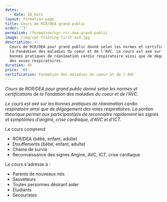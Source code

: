 ```yaml
---
dates:
  - date: 18 mars
layout: formation-page
title: Cours de RCR/DEA grand public
order: '3'
permalink: /formation/cpr-rcr-dea-grand-public
image: /img/cpr-training-first-aid.jpg
description: >-
  Cours de RCR/DEA pour grand public donné selon les normes et certifications de
  la Fondation des maladies du coeur et de l'AVC. Le cours est axé sur les
  bonnes pratiques de réanimation cardio respiratoire ainsi que de dégagement
  des voies respiratoires. 
duration: 4h
price: '65'
certification: Fondation des maladies du coeur et de l'AVC
---
```

_Cours de RCR/DEA pour grand public donné selon les normes et certifications de la Fondation des maladies du coeur et de l'AVC._

_Le cours est axé sur les bonnes pratiques de réanimation cardio respiratoire ainsi que de dégagement des voies respiratoires. La portion théorique permet aux participant(e)s de reconnaitre rapidement les signes et symptômes d'angine, crise cardiaque, d'AVC et d'ICT._

Le cours comprend

* RCR/DEA (bébé, enfant, adulte)
* Étouffements (bébé, enfant, adulte)
* Chaine de survie
* Reconnaissance des signes Angine, AVC, ICT, crise cardiaque

Le cours s'adresse à :

* Parents de nouveaux nés
* Sauveteurs
* Toutes personnes désirant aider
* Étudiants
* Secouristes
